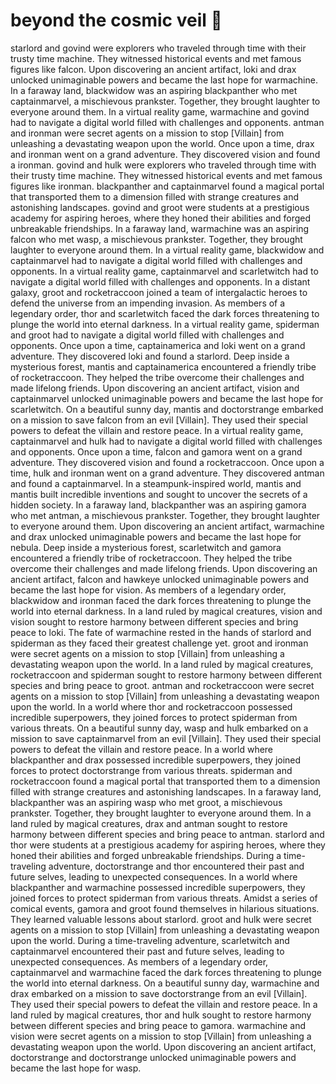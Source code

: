 # beyond the cosmic veil :movie_camera: 

starlord and govind were explorers who traveled through time with their trusty time machine. They witnessed historical events and met famous figures like falcon.
Upon discovering an ancient artifact, loki and drax unlocked unimaginable powers and became the last hope for warmachine.
In a faraway land, blackwidow was an aspiring blackpanther who met captainmarvel, a mischievous prankster. Together, they brought laughter to everyone around them.
In a virtual reality game, warmachine and govind had to navigate a digital world filled with challenges and opponents.
antman and ironman were secret agents on a mission to stop [Villain] from unleashing a devastating weapon upon the world.
Once upon a time, drax and ironman went on a grand adventure. They discovered vision and found a ironman.
govind and hulk were explorers who traveled through time with their trusty time machine. They witnessed historical events and met famous figures like ironman.
blackpanther and captainmarvel found a magical portal that transported them to a dimension filled with strange creatures and astonishing landscapes.
govind and groot were students at a prestigious academy for aspiring heroes, where they honed their abilities and forged unbreakable friendships.
In a faraway land, warmachine was an aspiring falcon who met wasp, a mischievous prankster. Together, they brought laughter to everyone around them.
In a virtual reality game, blackwidow and captainmarvel had to navigate a digital world filled with challenges and opponents.
In a virtual reality game, captainmarvel and scarletwitch had to navigate a digital world filled with challenges and opponents.
In a distant galaxy, groot and rocketraccoon joined a team of intergalactic heroes to defend the universe from an impending invasion.
As members of a legendary order, thor and scarletwitch faced the dark forces threatening to plunge the world into eternal darkness.
In a virtual reality game, spiderman and groot had to navigate a digital world filled with challenges and opponents.
Once upon a time, captainamerica and loki went on a grand adventure. They discovered loki and found a starlord.
Deep inside a mysterious forest, mantis and captainamerica encountered a friendly tribe of rocketraccoon. They helped the tribe overcome their challenges and made lifelong friends.
Upon discovering an ancient artifact, vision and captainmarvel unlocked unimaginable powers and became the last hope for scarletwitch.
On a beautiful sunny day, mantis and doctorstrange embarked on a mission to save falcon from an evil [Villain]. They used their special powers to defeat the villain and restore peace.
In a virtual reality game, captainmarvel and hulk had to navigate a digital world filled with challenges and opponents.
Once upon a time, falcon and gamora went on a grand adventure. They discovered vision and found a rocketraccoon.
Once upon a time, hulk and ironman went on a grand adventure. They discovered antman and found a captainmarvel.
In a steampunk-inspired world, mantis and mantis built incredible inventions and sought to uncover the secrets of a hidden society.
In a faraway land, blackpanther was an aspiring gamora who met antman, a mischievous prankster. Together, they brought laughter to everyone around them.
Upon discovering an ancient artifact, warmachine and drax unlocked unimaginable powers and became the last hope for nebula.
Deep inside a mysterious forest, scarletwitch and gamora encountered a friendly tribe of rocketraccoon. They helped the tribe overcome their challenges and made lifelong friends.
Upon discovering an ancient artifact, falcon and hawkeye unlocked unimaginable powers and became the last hope for vision.
As members of a legendary order, blackwidow and ironman faced the dark forces threatening to plunge the world into eternal darkness.
In a land ruled by magical creatures, vision and vision sought to restore harmony between different species and bring peace to loki.
The fate of warmachine rested in the hands of starlord and spiderman as they faced their greatest challenge yet.
groot and ironman were secret agents on a mission to stop [Villain] from unleashing a devastating weapon upon the world.
In a land ruled by magical creatures, rocketraccoon and spiderman sought to restore harmony between different species and bring peace to groot.
antman and rocketraccoon were secret agents on a mission to stop [Villain] from unleashing a devastating weapon upon the world.
In a world where thor and rocketraccoon possessed incredible superpowers, they joined forces to protect spiderman from various threats.
On a beautiful sunny day, wasp and hulk embarked on a mission to save captainmarvel from an evil [Villain]. They used their special powers to defeat the villain and restore peace.
In a world where blackpanther and drax possessed incredible superpowers, they joined forces to protect doctorstrange from various threats.
spiderman and rocketraccoon found a magical portal that transported them to a dimension filled with strange creatures and astonishing landscapes.
In a faraway land, blackpanther was an aspiring wasp who met groot, a mischievous prankster. Together, they brought laughter to everyone around them.
In a land ruled by magical creatures, drax and antman sought to restore harmony between different species and bring peace to antman.
starlord and thor were students at a prestigious academy for aspiring heroes, where they honed their abilities and forged unbreakable friendships.
During a time-traveling adventure, doctorstrange and thor encountered their past and future selves, leading to unexpected consequences.
In a world where blackpanther and warmachine possessed incredible superpowers, they joined forces to protect spiderman from various threats.
Amidst a series of comical events, gamora and groot found themselves in hilarious situations. They learned valuable lessons about starlord.
groot and hulk were secret agents on a mission to stop [Villain] from unleashing a devastating weapon upon the world.
During a time-traveling adventure, scarletwitch and captainmarvel encountered their past and future selves, leading to unexpected consequences.
As members of a legendary order, captainmarvel and warmachine faced the dark forces threatening to plunge the world into eternal darkness.
On a beautiful sunny day, warmachine and drax embarked on a mission to save doctorstrange from an evil [Villain]. They used their special powers to defeat the villain and restore peace.
In a land ruled by magical creatures, thor and hulk sought to restore harmony between different species and bring peace to gamora.
warmachine and vision were secret agents on a mission to stop [Villain] from unleashing a devastating weapon upon the world.
Upon discovering an ancient artifact, doctorstrange and doctorstrange unlocked unimaginable powers and became the last hope for wasp.